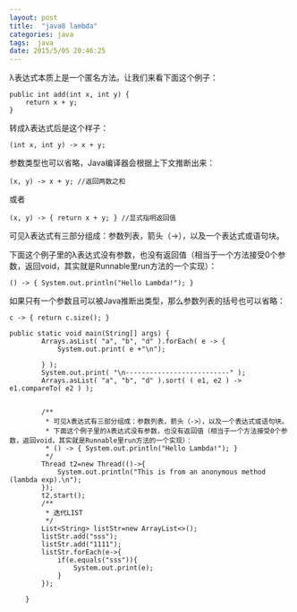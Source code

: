 ```yaml
---
layout: post
title:  "java8 lambda"
categories: java
tags:  java
date: 2015/5/05 20:46:25
---
```





λ表达式本质上是一个匿名方法。让我们来看下面这个例子：

    public int add(int x, int y) {
        return x + y;
    }


<!--more-->

转成λ表达式后是这个样子：
    
    (int x, int y) -> x + y;

参数类型也可以省略，Java编译器会根据上下文推断出来：

    (x, y) -> x + y; //返回两数之和
 
或者

    (x, y) -> { return x + y; } //显式指明返回值

可见λ表达式有三部分组成：参数列表，箭头（->），以及一个表达式或语句块。

下面这个例子里的λ表达式没有参数，也没有返回值（相当于一个方法接受0个参数，返回void，其实就是Runnable里run方法的一个实现）：

    () -> { System.out.println("Hello Lambda!"); }

如果只有一个参数且可以被Java推断出类型，那么参数列表的括号也可以省略：

    c -> { return c.size(); }
```
public static void main(String[] args) {
		Arrays.asList( "a", "b", "d" ).forEach( e -> {
			System.out.print( e +"\n");

		} );
		System.out.print( "\n--------------------------" );
		Arrays.asList( "a", "b", "d" ).sort( ( e1, e2 ) -> e1.compareTo( e2 ) );


		/**
		 * 可见λ表达式有三部分组成：参数列表，箭头（->），以及一个表达式或语句块。
		 * 下面这个例子里的λ表达式没有参数，也没有返回值（相当于一个方法接受0个参数，返回void，其实就是Runnable里run方法的一个实现）：
		 * () -> { System.out.println("Hello Lambda!"); }
		 */
		Thread t2=new Thread(()->{
			System.out.println("This is from an anonymous method (lambda exp).\n");
		});
		t2.start();
		/**
		 * 迭代LIST
		 */
		List<String> listStr=new ArrayList<>();
		listStr.add("sss");
		listStr.add("1111");
		listStr.forEach(e->{
			if(e.equals("sss")){
				System.out.print(e);
			}
		});

	}
```
